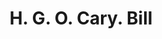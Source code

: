 ---
doi: 10.7916/D8FF54GC
date_other: '1876'
date_other_textual: '1876'
form: printed ephemera
genre:
- Invoices
name:
- H. G. O. Cary
object_in_context_url: https://biggert.cul.columbia.edu/items/view/ave_biggert_01345
subject_hierarchical_geographic:
- Zanesville, Ohio, United States
subject_name:
- H. G. O. Cary
title: H. G. O. Cary. Bill
sort_title: H. G. O. Cary. Bill
call_number: ave_biggert_01345
coordinates:
- 39.94611111111111,-82.01222222222222
pid: ave_biggert_01345
identifiers: ave_biggert_01345
thumbnail: https://derivativo-2.library.columbia.edu/iiif/2/ldpd:343221/full/!256,256/0/native.jpg
permalink: /biggert/ave_biggert_01345/
layout: iiif-image-page
---